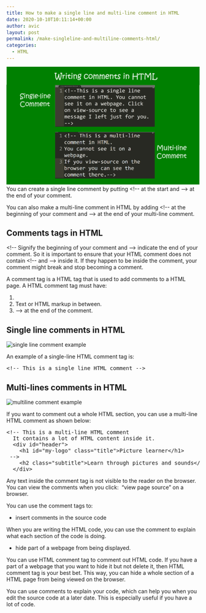 ```yaml
---
title: How to make a single line and multi-line comment in HTML
date: 2020-10-10T10:11:14+00:00
author: avic
layout: post
permalink: /make-singleline-and-multiline-comments-html/
categories:
  - HTML
---
```

<img src="/public/2020/single-multi-line-comments-html.png" alt="image showing single-line and multiline comments in HTML">
You can create a single line comment by putting &lt;!-- at the start and --&gt; at the end of your comment.

You can also make a multi-line comment in HTML by adding &lt;!-- at the beginning of your comment and --&gt; at the end of your multi-line comment. 

## Comments tags in HTML
&lt;!-- Signify the beginning of your comment and --&gt; indicate the end of your comment. So it is important to ensure that your HTML comment does not contain &lt;!-- and --&gt; inside it. If they happen to be inside the comment, your comment might break and stop becoming a comment.

A comment tag is a HTML tag that is used to add comments to a HTML page. A HTML comment tag must have:

<li style="list-style-type: none;">
  <ol>
    <li>
      <!&#8211; at the beginning of the comment.
    </li>
    <li>
      Text or HTML markup in between.
    </li>
    <li>
      &#8211;> at the end of the comment.
    </li>
  </ol>
</li>

## Single line comments in HTML
<img src="repos/hyde/public/2020/single-line-html-comment.png" alt="single line comment example">

An example of a single-line HTML comment tag is:

<pre>&lt;!-- This is a single line HTML comment --&gt;</pre>


## Multi-lines comments in HTML
<img src="repos/hyde/public/2020/multi-line-html-comment.png" alt="multiline comment example">

If you want to comment out a whole HTML section, you can use a multi-line HTML comment as shown below:

<pre>&lt;!-- This is a multi-line HTML comment
  It contains a lot of HTML content inside it.
  &lt;div id="header"&gt;
    &lt;h1 id="my-logo" class="title"&gt;Picture learner&lt;/h1&gt;
 --&gt;
    &lt;h2 class="subtitle"&gt;Learn through pictures and sounds&lt;/h2&gt;
  &lt;/div&gt;</pre>

Any text inside the comment tag is not visible to the reader on the browser. You can view the comments when you click:  &#8220;view page source&#8221; on a browser.

You can use the comment tags to:

<li style="list-style-type: none;">
  <ul>
    <li>
      insert comments in the source code
    </li>
  </ul>
</li>

When you are writing the HTML code, you can use the comment to explain what each section of the code is doing.

<li style="list-style-type: none;">
  <ul>
    <li>
      hide part of a webpage from being displayed.
    </li>
  </ul>
</li>

You can use HTML comment tag to comment out HTML code. If you have a part of a webpage that you want to hide it but not delete it, then HTML comment tag is your best bet. This way, you can hide a whole section of a HTML page from being viewed on the browser.

You can use comments to explain your code, which can help you when you edit the source code at a later date. This is especially useful if you have a lot of code.